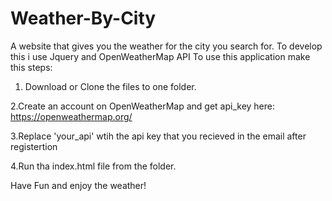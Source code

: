 # Weather-By-City
A website that gives you the weather for the city you search for. To develop this i use Jquery and OpenWeatherMap API
To use this application make this steps:
1. Download or Clone the files to one folder.

2.Create an account on OpenWeatherMap and get api_key here: https://openweathermap.org/

3.Replace 'your_api' wtih the api key that you recieved in the email after registertion

4.Run tha index.html file from the folder.

Have Fun and enjoy the weather!
